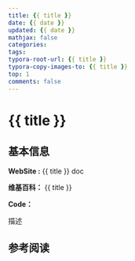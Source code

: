 ```yaml
---
title: {{ title }}
date: {{ date }}
updated: {{ date }}
mathjax: false
categories: 
tags:
typora-root-url: {{ title }}
typora-copy-images-to: {{ title }}
top: 1
comments: false
---
```




# {{ title }}

## 基本信息

**WebSite :**    {{ title }}   doc

**维基百科：**   {{ title }}

**Code：**   



描述



## 参考阅读



